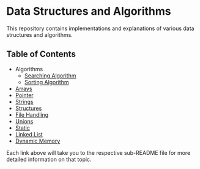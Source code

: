 # Data Structures and Algorithms

This repository contains implementations and explanations of various data structures and algorithms.

## Table of Contents
- Algorithms
  - [Searching Algorithm](algorithms/searching/README.md)
  - [Sorting Algorithm](algorithms/sorting/README.md)
- [Arrays](./Arrays/README.md)
- [Pointer](./Pointers/README.md)
- [Strings](./Strings/README.md)
- [Structures](./Structures/README.md)
- [File Handling](./File-handling/README.md)
- [Unions](./Unions/README.md)
- [Static](./Static/README.md)
- [Linked List](./linked-Lists/README.md)
- [Dynamic Memory](./Dynamic-memory/README.md)


Each link above will take you to the respective sub-README file for more detailed information on that topic.

